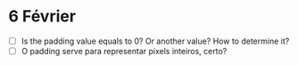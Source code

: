 # 6 Février
- [ ] Is the padding value equals to 0? Or another value? How to determine it?
- [ ] O padding serve para representar pixels inteiros, certo?